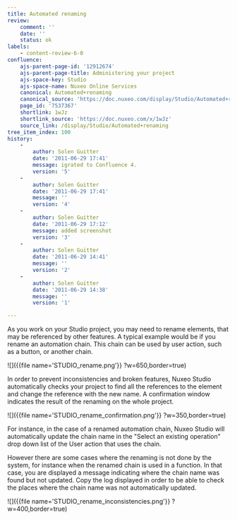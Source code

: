 ```yaml
---
title: Automated renaming
review:
    comment: ''
    date: ''
    status: ok
labels:
    - content-review-6-0
confluence:
    ajs-parent-page-id: '12912674'
    ajs-parent-page-title: Administering your project
    ajs-space-key: Studio
    ajs-space-name: Nuxeo Online Services
    canonical: Automated+renaming
    canonical_source: 'https://doc.nuxeo.com/display/Studio/Automated+renaming'
    page_id: '7537367'
    shortlink: 1wJz
    shortlink_source: 'https://doc.nuxeo.com/x/1wJz'
    source_link: /display/Studio/Automated+renaming
tree_item_index: 100
history:
    -
        author: Solen Guitter
        date: '2011-06-29 17:41'
        message: igrated to Confluence 4.
        version: '5'
    -
        author: Solen Guitter
        date: '2011-06-29 17:41'
        message: ''
        version: '4'
    -
        author: Solen Guitter
        date: '2011-06-29 17:12'
        message: added screenshot
        version: '3'
    -
        author: Solen Guitter
        date: '2011-06-29 14:41'
        message: ''
        version: '2'
    -
        author: Solen Guitter
        date: '2011-06-29 14:38'
        message: ''
        version: '1'

---
```

As you work on your Studio project, you may need to rename elements, that may be referenced by other features. A typical example would be if you rename an automation chain. This chain can be used by user action, such as a button, or another chain.

![]({{file name='STUDIO_rename.png'}} ?w=650,border=true)

In order to prevent inconsistencies and broken features, Nuxeo Studio automatically checks your project to find all the references to the element and change the reference with the new name. A confirmation window indicates the result of the renaming on the whole project.

![]({{file name='STUDIO_rename_confirmation.png'}} ?w=350,border=true)

For instance, in the case of a renamed automation chain, Nuxeo Studio will automatically update the chain name in the "Select an existing operation" drop down list of the User action that uses the chain.

However there are some cases where the renaming is not done by the system, for instance when the renamed chain is used in a function. In that case, you are displayed a message indicating where the chain name was found but not updated. Copy the log displayed in order to be able to check the places where the chain name was not automatically updated.

![]({{file name='STUDIO_rename_inconsistencies.png'}} ?w=400,border=true)
